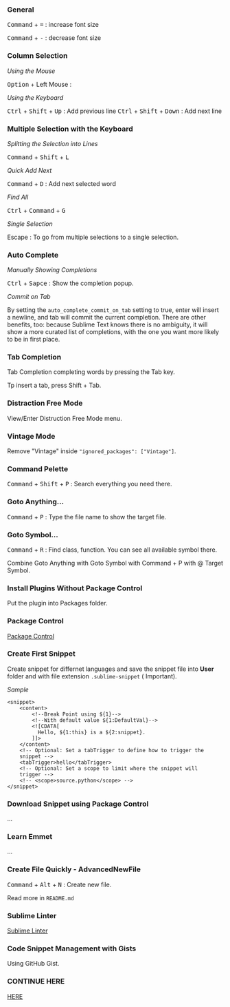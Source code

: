 ### General 

<kbd>Command</kbd> + <kbd>=</kbd> : increase font size

<kbd>Command</kbd> + <kbd>-</kbd> : decrease font size

### Column Selection

*Using the Mouse*

<kbd>Option</kbd> + Left Mouse : 

*Using the Keyboard*

<kbd>Ctrl</kbd> + <kbd>Shift</kbd> + <kbd>Up</kbd> : Add previous line
<kbd>Ctrl</kbd> + <kbd>Shift</kbd> + <kbd>Down</kbd> : Add next line

### Multiple Selection with the Keyboard

*Splitting the Selection into Lines*

<kbd>Command</kbd> + <kbd>Shift</kbd> + <kbd>L</kbd>

*Quick Add Next*

<kbd>Command</kbd> + <kbd>D</kbd> : Add next selected word 

*Find All*

<kbd>Ctrl</kbd> + <kbd>Command</kbd> + <kbd>G</kbd> 

*Single Selection*

Escape : To go from multiple selections to a single selection.

### Auto Complete

*Manually Showing Completions*

<kbd>Ctrl</kbd> + <kbd>Sapce</kbd> : Show the completion popup.

*Commit on Tab*

By setting the `auto_complete_commit_on_tab` setting to true, enter 
will insert a newline, and tab will commit the current completion. 
There are other benefits, too: because Sublime Text knows there is 
no ambiguity, it will show a more curated list of completions, with 
the one you want more likely to be in first place.

### Tab Completion

Tab Completion completing words by pressing the Tab key.

Tp insert a tab, press Shift + Tab.

### Distraction Free Mode

View/Enter Distruction Free Mode menu.

### Vintage Mode

Remove "Vintage" inside `"ignored_packages": ["Vintage"]`.

### Command Pelette

<kbd>Command</kbd> + <kbd>Shift</kbd> + <kbd>P</kbd> : Search everything you need there.

### Goto Anything...

<kbd>Command</kbd> + <kbd>P</kbd> : Type the file name to show the target file.

### Goto Symbol...

<kbd>Command</kbd> + <kbd>R</kbd> : Find class, function. You can see all available symbol 
there.

Combine Goto Anything with Goto Symbol with Command + P with @ 
Target Symbol.

### Install Plugins Without Package Control

Put the plugin into Packages folder.

### Package Control

[Package Control](https://packagecontrol.io/docs/usage)

### Create First Snippet

Create snippet for differnet languages and save the snippet file 
into **User** folder and with file extension `.sublime-snippet` (
Important).

*Sample*

```
<snippet>
	<content>
		<!--Break Point using ${1}-->
		<!--With default value ${1:DefaultVal}-->
		<![CDATA[
		  Hello, ${1:this} is a ${2:snippet}.
		]]>
	</content>
	<!-- Optional: Set a tabTrigger to define how to trigger the 
	snippet -->
	<tabTrigger>hello</tabTrigger>
	<!-- Optional: Set a scope to limit where the snippet will 
	trigger -->
	<!-- <scope>source.python</scope> -->
</snippet>
```

### Download Snippet using Package Control

...

### Learn Emmet 

...

### Create File Quickly - AdvancedNewFile

<kbd>Command</kbd> + <kbd>Alt</kbd> + <kbd>N</kbd> : Create new file.

Read more in `README.md`

### Sublime Linter

[Sublime Linter](http://www.sublimelinter.com/en/latest/index.html)

### Code Snippet Management with Gists

Using GitHub Gist.

### CONTINUE HERE

[HERE](https://code.tutsplus.com/courses/perfect-workflow-in-sublime-text-2/lessons/docblockr)
